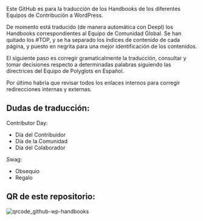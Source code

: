 Este GitHub es para la traducción de los Handbooks de los diferentes Equipos de Contribución a WordPress.

De momento está traducido (de manera automática con Deepl) los Handbooks correspondientes al Equipo de Comunidad Global. Se han quitado los #TOP, y se ha separado los índices de contenido de cada página, y puesto en negrita para una mejor identificación de los contenidos. 

El siguiente paso es corregir gramaticalmente la traducción, consultar y tomar decisiones respecto a determinadas palabras siguiendo las directrices del Equipo de Polyglots en Español.

Por último habría que revisar todos los enlaces internos para corregir redirecciones internas y externas.

## Dudas de traducción:

Contributor Day:
- Día del Contribuidor
- Día de la Comunidad
- Día del Colaborador

Swag:
- Obsequio
- Regalo


## QR de este repositorio:
![qrcode_github-wp-handbooks](https://github.com/lumicliment/wp-handbooks/assets/148436250/af443056-a43d-4a11-900a-5b09901be1e7)
